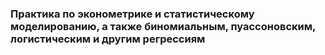 ### Практика по эконометрике и статистическому моделированию, а также биномиальным, пуассоновским, логистическим и другим регрессиям
